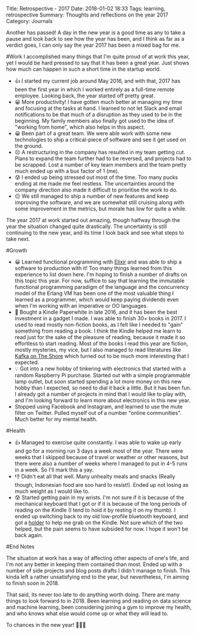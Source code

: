 Title: Retrospective - 2017
Date: 2018-01-02 18:33
Tags: learning, retrospective
Summary: Thoughts and reflections on the year 2017
Category: Journals

Another has passed! A day in the new year is a good time as any to take a pause and look back to see how the year has been, and I think as far as a verdict goes, I can only say the year 2017 has been a mixed bag for me.

#Work
I accomplished many things that I'm quite proud of at work this year, yet I would be hard pressed to say that it has been a great year. Just shows how much can happen in such a short time in the startup world.

* 👍 I started my current job around May 2016, and with that, 2017 has been the first year in which I worked entirely as a full-time remote employee. Looking back, the year started off pretty great.
* 😀 More productivity! I have gotten much better at managing my time and focusing at the tasks at hand. I learned to not let Slack and email notifications to be that much of a disruption as they used to be in the beginning. My family members also finally got used to the idea of "working from home", which also helps in this aspect.
* 😀 Been part of a great team. We were able work with some new technologies to ship a critical-piece of software and see it get used on the ground.
* ☹️ A restructuring in the company has resulted in my team getting cut. Plans to expand the team further had to be reversed, and projects had to be scrapped. Lost a number of key team members and the team pretty much ended up with a bus factor of 1 (me).
* 😰 I ended up being stressed out most of the time. Too many pucks ending at me made me feel restless. The uncertainties around the company direction also made it difficult to prioritise the work to do.
* 😐 We still managed to ship a number of new features and keep improving the software, and we are somewhat still cruising along with some improvement in the metrics, but morale has low for quite a while.

The year 2017 at work started out amazing, though halfway through the year the situation changed quite drastically. The uncertainty is still continuing to the new year, and its time I look back and see what steps to take next.

#Growth
* 😀 Learned functional programming with [Elixir](https://elixir-lang.org/) and was able to ship a software to production with it! Too many things learned from this experience to list down here. I'm hoping to finish a number of drafts on this topic this year. For now, suffice to say that learning the immutable functional programming paradigm of the language and the concurrency model of the Erlang VM has been one of the most valuable thing I learned as a programmer, which would keep paying dividends even when I'm working with an imperative or OO languages.
* 📖 Bought a Kindle Paperwhite in late 2016, and it has been the best investment in a gadget I made. I was able to finish 30+ books in 2017. I used to read mostly non-fiction books, as I felt like I needed to "gain" something from reading a book. I think the Kindle helped me learn to read just for the sake of the pleasure of reading, because it made it so effortless to start reading. Most of the books I read this year are fiction, mostly mysteries, my vice, but I also managed to read literatures like [Kafka on The Shore](https://www.goodreads.com/book/show/4929.Kafka_on_the_Shore) which turned out to be much more interesting that I expected.
* 💡 Got into a new hobby of tinkering with electronics that started with a random Raspberry Pi purchase. Started out with a simple programmable lamp outlet, but soon started spending a lot more money on this new hobby than I expected, so need to dial it back a little. But it has been fun. I already got a number of projects in mind that I would like to play with, and I'm looking forward to learn more about electronics in this new year.
* Stopped using Facebook and Instagram, and learned to use the mute filter on Twitter. Pulled myself out of a number "online communities". Much better for my mental health.

#Health

* 👍 Managed to exercise quite constantly. I was able to wake up early and go for a morning run 3 days a week most of the year. There were weeks that I skipped because of travel or weather or other reasons, but there were also a number of weeks where I managed to put in 4-5 runs in a week. So I'll mark this a yay.
* 👎 Didn't eat all that well. Many unhealty meals and snacks (Really though, Indonesian food are soo hard to resist!). Ended up not losing as much weight as I would like to.
* 😰 Started getting pain in my wrists. I'm not sure if it is because of the mechanical keyboard that I got or if it is because of the long periods of reading on the Kindle (I tend to hold it by resting it on my thumb). I ended up switching back to my old low-profile bluetooth keyboard, and got a [holder](http://www.iring.com/) to help me grab on the Kindle. Not sure which of the two helped, but the pain seems to have subsided for now. I hope it won't be back again.

#End Notes

The situation at work has a way of affecting other aspects of one's life, and I'm not any better in keeping them contained than most. Ended up with a number of side projects and blog posts drafts I didn't manage to finish. This kinda left a rather unsatisfying end to the year, but nevertheless,  I'm aiming to finish soon in 2018.

That said, its never too late to do anything worth doing. There are many things to look forward to in 2018. Been learning and reading on data science and machine learning, been considering joining a gym to improve my health, and who knows what else would come up or what they will lead to.

To chances in the new year! 🎉🎉🎉

